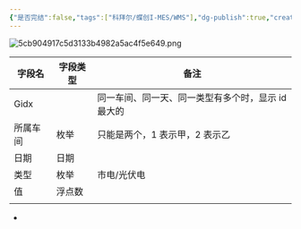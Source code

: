```yaml
---
{"是否完结":false,"tags":["科拜尔/蝶创I-MES/WMS"],"dg-publish":true,"created":"2025-08-11T17:25","updated":"2025-08-11T17:36","permalink":"/Cards/Draft/车间能耗大屏/","dgPassFrontmatter":true}
---
```



![5cb904917c5d3133b4982a5ac4f5e649.png](/img/user/Extras/Attachments/5cb904917c5d3133b4982a5ac4f5e649.png)


| 字段名  | 字段类型 | 备注                          |
| ---- | ---- | --------------------------- |
| Gidx |      | 同一车间、同一天、同一类型有多个时，显示 id 最大的 |
| 所属车间 | 枚举   | 只能是两个，1 表示甲，2 表示乙           |
| 日期   | 日期   |                             |
| 类型   | 枚举   | 市电/光伏电                      |
| 值    | 浮点数  |                             |
|      |      |                             |
- 